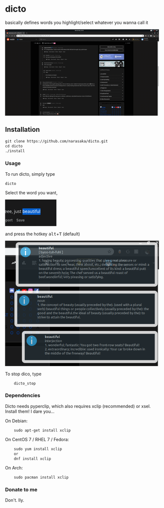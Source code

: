 # dicto
basically defines words you highlight/select whatever you wanna call it

![](dictodemo.gif)

## Installation
    
    git clone https://github.com/narasaka/dicto.git
    cd dicto
    ./install
    
### Usage
To run dicto, simply type

    dicto
    
Select the word you want, 

![](selectword.png)

and press the hotkey <kbd>alt</kbd>+<kbd>T</kbd> (default)

![](notifs.png)

To stop dico, type

        dicto_stop

### Dependencies
Dicto needs pyperclip, which also requires xclip (recommended) or xsel.
Install them! I dare you...

On Debian:

        sudo apt-get install xclip
        
On CentOS 7 / RHEL 7 / Fedora:

        sudo yum install xclip
        or
        dnf install xclip
        
On Arch:

        sudo pacman install xclip
        
### Donate to me
Don't. Ily.
